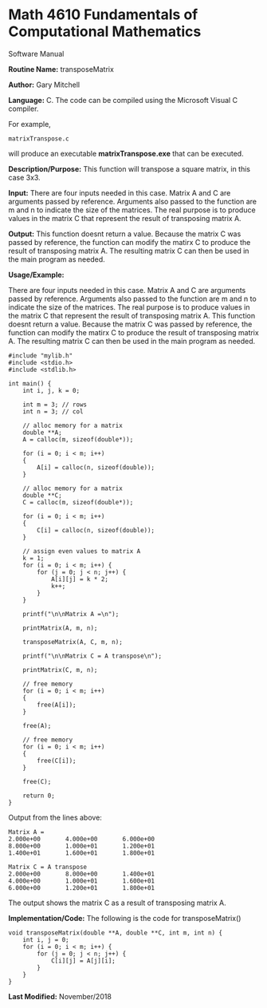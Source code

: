 # Math 4610 Fundamentals of Computational Mathematics
Software Manual

**Routine Name:**           transposeMatrix

**Author:** Gary Mitchell

**Language:** C. The code can be compiled using the Microsoft Visual C compiler.

For example,

    matrixTranspose.c

will produce an executable **matrixTranspose.exe** that can be executed.

**Description/Purpose:** This function will transpose a square matrix, in this case 3x3. 

**Input:** There are four inputs needed in this case. Matrix A and C are arguments passed by reference. Arguments also passed to the function are m and n to indicate the size of the matrices. The real purpose is to produce values in the matrix C that represent the result of transposing matrix A.

**Output:** This function doesnt return a value. Because the matrix C was passed by reference, the function can modify the matirx C to produce the result of transposing matrix A. The resulting matrix C can then be used in the main program as needed.

**Usage/Example:**

There are four inputs needed in this case. Matrix A and C are arguments passed by reference. Arguments also passed to the function are m and n to indicate the size of the matrices. The real purpose is to produce values in the matrix C that represent the result of transposing matrix A. This function doesnt return a value. Because the matrix C was passed by reference, the function can modify the matirx C to produce the result of transposing matrix A. The resulting matrix C can then be used in the main program as needed.

    #include "mylib.h"
    #include <stdio.h>
    #include <stdlib.h>

    int main() {
        int i, j, k = 0;

        int m = 3; // rows
        int n = 3; // col

        // alloc memory for a matrix
        double **A;
        A = calloc(m, sizeof(double*));

        for (i = 0; i < m; i++)
        {
            A[i] = calloc(n, sizeof(double));
        }

        // alloc memory for a matrix
        double **C;
        C = calloc(m, sizeof(double*));

        for (i = 0; i < m; i++)
        {
            C[i] = calloc(n, sizeof(double));
        }

        // assign even values to matrix A
        k = 1;
        for (i = 0; i < m; i++) {
            for (j = 0; j < n; j++) {
                A[i][j] = k * 2;
                k++;
            }
        }

        printf("\n\nMatrix A =\n");

        printMatrix(A, m, n);

        transposeMatrix(A, C, m, n);

        printf("\n\nMatrix C = A transpose\n");

        printMatrix(C, m, n);

        // free memory
        for (i = 0; i < m; i++)
        {
            free(A[i]);
        }

        free(A);

        // free memory
        for (i = 0; i < m; i++)
        {
            free(C[i]);
        }

        free(C);

        return 0;
    }    

Output from the lines above:

    Matrix A =
    2.000e+00       4.000e+00       6.000e+00
    8.000e+00       1.000e+01       1.200e+01
    1.400e+01       1.600e+01       1.800e+01

    Matrix C = A transpose
    2.000e+00       8.000e+00       1.400e+01
    4.000e+00       1.000e+01       1.600e+01
    6.000e+00       1.200e+01       1.800e+01

The output shows the matrix C as a result of transposing matrix A.

**Implementation/Code:** The following is the code for transposeMatrix()

    void transposeMatrix(double **A, double **C, int m, int n) {
        int i, j = 0;
        for (i = 0; i < m; i++) {
            for (j = 0; j < n; j++) {
                C[i][j] = A[j][i];
            }
        }
    }

**Last Modified:** November/2018
